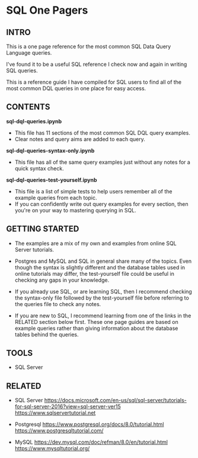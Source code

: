 # SQL One Pagers

## INTRO
This is a one page reference for the most common SQL Data Query Language queries. 

I've found it to be a useful SQL reference I check now and again in writing SQL queries.

This is a reference guide I have compiled for SQL users to find all of the most common DQL queries in one place for easy access.

## CONTENTS
**sql-dql-queries.ipynb**
- This file has 11 sections of the most common SQL DQL query examples.
- Clear notes and query aims are added to each query.

**sql-dql-queries-syntax-only.ipynb**
- This file has all of the same query examples just without any notes for a quick syntax check.

**sql-dql-queries-test-yourself.ipynb**
- This file is a list of simple tests to help users remember all of the example queries from each topic.
- If you can confidently write out query examples for every section, then you're on your way to mastering querying in SQL.

## GETTING STARTED
- The examples are a mix of my own and examples from online SQL Server tutorials.
- Postgres and MySQL and SQL in general share many of the topics. Even though the syntax is slightly different and the database tables used in online tutorials may differ, the test-yourself file could be useful in checking any gaps in your knowledge.

- If you already use SQL, or are learning SQL, then I recommend checking the syntax-only file followed by the test-yourself file before referring to the queries file to check any notes.
- If you are new to SQL, I recommend learning from one of the links in the RELATED section below first.  These one page guides are based on example queries rather than giving information about the database tables behind the queries.

## TOOLS
- SQL Server

## RELATED
- SQL Server
https://docs.microsoft.com/en-us/sql/sql-server/tutorials-for-sql-server-2016?view=sql-server-ver15
https://www.sqlservertutorial.net

- Postgresql
https://www.postgresql.org/docs/8.0/tutorial.html
https://www.postgresqltutorial.com/

- MySQL
https://dev.mysql.com/doc/refman/8.0/en/tutorial.html
https://www.mysqltutorial.org/
